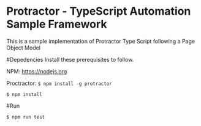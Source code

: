 # Protractor - TypeScript Automation Sample Framework
This is a sample implementation of Protractor Type Script following a Page Object Model

#Depedencies
Install these prerequisites to follow.

NPM: https://nodejs.org

Proctractor: ``` $ npm install -g protractor ```

``` $ npm install  ```

#Run

``` $ npm run test ```
